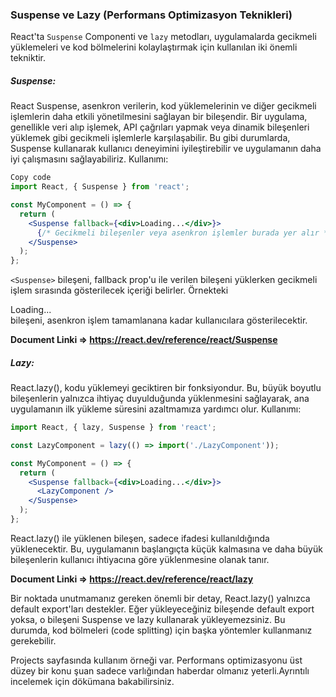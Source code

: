 ### Suspense ve Lazy (Performans Optimizasyon Teknikleri)

React'ta `Suspense` Componenti ve `lazy` metodları, uygulamalarda gecikmeli yüklemeleri ve kod bölmelerini kolaylaştırmak için kullanılan iki önemli tekniktir.

##### Suspense:
React Suspense, asenkron verilerin, kod yüklemelerinin ve diğer gecikmeli işlemlerin daha etkili yönetilmesini sağlayan bir bileşendir. Bir uygulama, genellikle veri alıp işlemek, API çağrıları yapmak veya dinamik bileşenleri yüklemek gibi gecikmeli işlemlerle karşılaşabilir. Bu gibi durumlarda, Suspense kullanarak kullanıcı deneyimini iyileştirebilir ve uygulamanın daha iyi çalışmasını sağlayabiliriz.
Kullanımı:


```jsx
Copy code
import React, { Suspense } from 'react';

const MyComponent = () => {
  return (
    <Suspense fallback={<div>Loading...</div>}>
      {/* Gecikmeli bileşenler veya asenkron işlemler burada yer alır */}
    </Suspense>
  );
};
```

`<Suspense>` bileşeni, fallback prop'u ile verilen bileşeni yüklerken gecikmeli işlem sırasında gösterilecek içeriği belirler. Örnekteki <div>Loading...</div> bileşeni, asenkron işlem tamamlanana kadar kullanıcılara gösterilecektir.

**Document Linki => https://react.dev/reference/react/Suspense**

##### Lazy:
React.lazy(), kodu yüklemeyi geciktiren bir fonksiyondur. Bu, büyük boyutlu bileşenlerin yalnızca ihtiyaç duyulduğunda yüklenmesini sağlayarak, ana uygulamanın ilk yükleme süresini azaltmamıza yardımcı olur.
Kullanımı:

```jsx
import React, { lazy, Suspense } from 'react';

const LazyComponent = lazy(() => import('./LazyComponent'));

const MyComponent = () => {
  return (
    <Suspense fallback={<div>Loading...</div>}>
      <LazyComponent />
    </Suspense>
  );
};
```


React.lazy() ile yüklenen bileşen, sadece <LazyComponent /> ifadesi kullanıldığında yüklenecektir. Bu, uygulamanın başlangıçta küçük kalmasına ve daha büyük bileşenlerin kullanıcı ihtiyacına göre yüklenmesine olanak tanır.

**Document Linki => https://react.dev/reference/react/lazy**

Bir noktada unutmamanız gereken önemli bir detay, React.lazy() yalnızca default export'ları destekler. Eğer yükleyeceğiniz bileşende default export yoksa, o bileşeni Suspense ve lazy kullanarak yükleyemezsiniz. Bu durumda, kod bölmeleri (code splitting) için başka yöntemler kullanmanız gerekebilir.

Projects sayfasında kullanım örneği var. Performans optimizasyonu üst düzey bir konu şuan sadece varlığından haberdar olmanız yeterli.Ayrıntılı incelemek için dökümana bakabilirsiniz.



